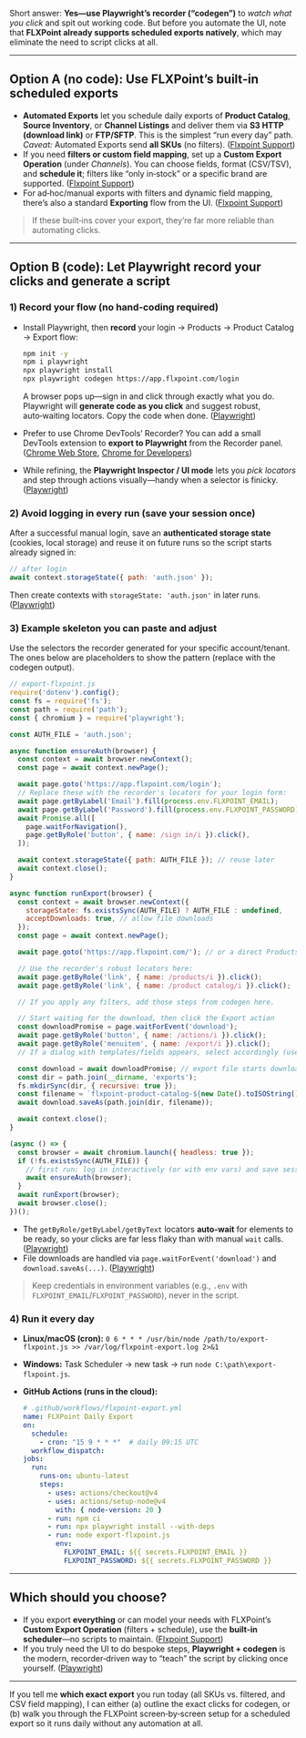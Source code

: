 Short answer: **Yes—use Playwright’s recorder (“codegen”)** to *watch what you click* and spit out working code. But before you automate the UI, note that **FLXPoint already supports scheduled exports natively**, which may eliminate the need to script clicks at all.

---

## Option A (no code): Use FLXPoint’s built‑in scheduled exports

* **Automated Exports** let you schedule daily exports of **Product Catalog**, **Source Inventory**, or **Channel Listings** and deliver them via **S3 HTTP (download link)** or **FTP/SFTP**. This is the simplest “run every day” path. *Caveat:* Automated Exports send **all SKUs** (no filters). ([Flxpoint Support][1])
* If you need **filters or custom field mapping**, set up a **Custom Export Operation** (under *Channels*). You can choose fields, format (CSV/TSV), and **schedule it**; filters like “only in‑stock” or a specific brand are supported. ([Flxpoint Support][2])
* For ad‑hoc/manual exports with filters and dynamic field mapping, there’s also a standard **Exporting** flow from the UI. ([Flxpoint Support][3])

> If these built‑ins cover your export, they’re far more reliable than automating clicks.

---

## Option B (code): Let Playwright **record your clicks** and generate a script

### 1) Record your flow (no hand‑coding required)

* Install Playwright, then **record** your login → Products → Product Catalog → Export flow:

  ```bash
  npm init -y
  npm i playwright
  npx playwright install
  npx playwright codegen https://app.flxpoint.com/login
  ```

  A browser pops up—sign in and click through exactly what you do. Playwright will **generate code as you click** and suggest robust, auto‑waiting locators. Copy the code when done. ([Playwright][4])

* Prefer to use Chrome DevTools’ Recorder? You can add a small DevTools extension to **export to Playwright** from the Recorder panel. ([Chrome Web Store][5], [Chrome for Developers][6])

* While refining, the **Playwright Inspector / UI mode** lets you *pick locators* and step through actions visually—handy when a selector is finicky. ([Playwright][7])

### 2) Avoid logging in every run (save your session once)

After a successful manual login, save an **authenticated storage state** (cookies, local storage) and reuse it on future runs so the script starts already signed in:

```js
// after login
await context.storageState({ path: 'auth.json' });
```

Then create contexts with `storageState: 'auth.json'` in later runs. ([Playwright][8])

### 3) Example skeleton you can paste and adjust

Use the selectors the recorder generated for your specific account/tenant. The ones below are placeholders to show the pattern (replace with the codegen output).

```js
// export-flxpoint.js
require('dotenv').config();
const fs = require('fs');
const path = require('path');
const { chromium } = require('playwright');

const AUTH_FILE = 'auth.json';

async function ensureAuth(browser) {
  const context = await browser.newContext();
  const page = await context.newPage();

  await page.goto('https://app.flxpoint.com/login');
  // Replace these with the recorder's locators for your login form:
  await page.getByLabel('Email').fill(process.env.FLXPOINT_EMAIL);
  await page.getByLabel('Password').fill(process.env.FLXPOINT_PASSWORD);
  await Promise.all([
    page.waitForNavigation(),
    page.getByRole('button', { name: /sign in/i }).click(),
  ]);

  await context.storageState({ path: AUTH_FILE }); // reuse later
  await context.close();
}

async function runExport(browser) {
  const context = await browser.newContext({
    storageState: fs.existsSync(AUTH_FILE) ? AUTH_FILE : undefined,
    acceptDownloads: true, // allow file downloads
  });
  const page = await context.newPage();

  await page.goto('https://app.flxpoint.com/'); // or a direct Products URL if your recorder captured it

  // Use the recorder's robust locators here:
  await page.getByRole('link', { name: /products/i }).click();
  await page.getByRole('link', { name: /product catalog/i }).click();

  // If you apply any filters, add those steps from codegen here.

  // Start waiting for the download, then click the Export action
  const downloadPromise = page.waitForEvent('download');
  await page.getByRole('button', { name: /actions/i }).click();
  await page.getByRole('menuitem', { name: /export/i }).click();
  // If a dialog with templates/fields appears, select accordingly (use codegen output)

  const download = await downloadPromise; // export file starts downloading
  const dir = path.join(__dirname, 'exports');
  fs.mkdirSync(dir, { recursive: true });
  const filename = `flxpoint-product-catalog-${new Date().toISOString().slice(0,10)}.csv`;
  await download.saveAs(path.join(dir, filename));

  await context.close();
}

(async () => {
  const browser = await chromium.launch({ headless: true });
  if (!fs.existsSync(AUTH_FILE)) {
    // first run: log in interactively (or with env vars) and save session
    await ensureAuth(browser);
  }
  await runExport(browser);
  await browser.close();
})();
```

* The `getByRole/getByLabel/getByText` locators **auto‑wait** for elements to be ready, so your clicks are far less flaky than with manual `wait` calls. ([Playwright][9])
* File downloads are handled via `page.waitForEvent('download')` and `download.saveAs(...)`. ([Playwright][10])

> Keep credentials in environment variables (e.g., `.env` with `FLXPOINT_EMAIL`/`FLXPOINT_PASSWORD`), never in the script.

### 4) Run it every day

* **Linux/macOS (cron):**
  `0 6 * * * /usr/bin/node /path/to/export-flxpoint.js >> /var/log/flxpoint-export.log 2>&1`
* **Windows:** Task Scheduler → new task → run `node C:\path\export-flxpoint.js`.
* **GitHub Actions (runs in the cloud):**

  ```yaml
  # .github/workflows/flxpoint-export.yml
  name: FLXPoint Daily Export
  on:
    schedule:
      - cron: "15 9 * * *"  # daily 09:15 UTC
    workflow_dispatch:
  jobs:
    run:
      runs-on: ubuntu-latest
      steps:
        - uses: actions/checkout@v4
        - uses: actions/setup-node@v4
          with: { node-version: 20 }
        - run: npm ci
        - run: npx playwright install --with-deps
        - run: node export-flxpoint.js
          env:
            FLXPOINT_EMAIL: ${{ secrets.FLXPOINT_EMAIL }}
            FLXPOINT_PASSWORD: ${{ secrets.FLXPOINT_PASSWORD }}
  ```

---

## Which should you choose?

* If you export **everything** or can model your needs with FLXPoint’s **Custom Export Operation** (filters + schedule), use the **built‑in scheduler**—no scripts to maintain. ([Flxpoint Support][1])
* If you truly need the UI to do bespoke steps, **Playwright + codegen** is the modern, recorder‑driven way to “teach” the script by clicking once yourself. ([Playwright][4])

---

If you tell me **which exact export** you run today (all SKUs vs. filtered, and CSV field mapping), I can either (a) outline the exact clicks for codegen, or (b) walk you through the FLXPoint screen‑by‑screen setup for a scheduled export so it runs daily without any automation at all.

[1]: https://help.flxpoint.com/en_US/tools/automated-exports "Automated Exports - Flxpoint"
[2]: https://help.flxpoint.com/en_US/mapping-workflows/custom-export-operations "Custom Export Operations - Flxpoint"
[3]: https://help.flxpoint.com/en_US/tools/exporting "Exporting - Flxpoint"
[4]: https://playwright.dev/docs/codegen-intro?utm_source=chatgpt.com "Generating tests | Playwright"
[5]: https://chromewebstore.google.com/detail/playwright-chrome-recorde/bfnbgoehgplaehdceponclakmhlgjlpd?utm_source=chatgpt.com "Playwright Chrome Recorder - Chrome Web Store"
[6]: https://developer.chrome.com/docs/devtools/recorder/reference?utm_source=chatgpt.com "Features reference | Chrome DevTools"
[7]: https://playwright.dev/docs/debug?utm_source=chatgpt.com "Debugging Tests | Playwright"
[8]: https://playwright.dev/docs/auth?utm_source=chatgpt.com "Authentication - Playwright"
[9]: https://playwright.dev/docs/locators?utm_source=chatgpt.com "Locators - Playwright"
[10]: https://playwright.dev/docs/downloads?utm_source=chatgpt.com "Downloads - Playwright"

